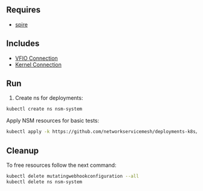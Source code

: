 ## Requires

- [spire](../spire)

## Includes

- [VFIO Connection](../use-cases/Vfio2Noop)
- [Kernel Connection](../use-cases/SriovKernel2Noop)

## Run

1. Create ns for deployments:
```bash
kubectl create ns nsm-system
```

Apply NSM resources for basic tests:
```bash
kubectl apply -k https://github.com/networkservicemesh/deployments-k8s/examples/sriov?ref=5ee254b650ab1fd45026dcfe2a9c207ea65e9e5a
```

## Cleanup

To free resources follow the next command:
```bash
kubectl delete mutatingwebhookconfiguration --all
kubectl delete ns nsm-system
```
